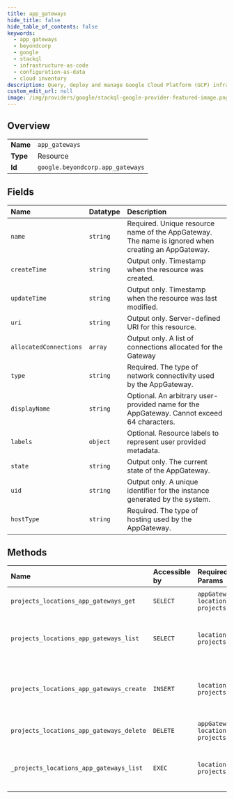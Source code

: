 ```yaml
---
title: app_gateways
hide_title: false
hide_table_of_contents: false
keywords:
  - app_gateways
  - beyondcorp
  - google    
  - stackql
  - infrastructure-as-code
  - configuration-as-data
  - cloud inventory
description: Query, deploy and manage Google Cloud Platform (GCP) infrastructure and resources using SQL
custom_edit_url: null
image: /img/providers/google/stackql-google-provider-featured-image.png
---
```

  
    

## Overview
<table><tbody>
<tr><td><b>Name</b></td><td><code>app_gateways</code></td></tr>
<tr><td><b>Type</b></td><td>Resource</td></tr>
<tr><td><b>Id</b></td><td><code>google.beyondcorp.app_gateways</code></td></tr>
</tbody></table>

## Fields
| Name | Datatype | Description |
|:-----|:---------|:------------|
| `name` | `string` | Required. Unique resource name of the AppGateway. The name is ignored when creating an AppGateway. |
| `createTime` | `string` | Output only. Timestamp when the resource was created. |
| `updateTime` | `string` | Output only. Timestamp when the resource was last modified. |
| `uri` | `string` | Output only. Server-defined URI for this resource. |
| `allocatedConnections` | `array` | Output only. A list of connections allocated for the Gateway |
| `type` | `string` | Required. The type of network connectivity used by the AppGateway. |
| `displayName` | `string` | Optional. An arbitrary user-provided name for the AppGateway. Cannot exceed 64 characters. |
| `labels` | `object` | Optional. Resource labels to represent user provided metadata. |
| `state` | `string` | Output only. The current state of the AppGateway. |
| `uid` | `string` | Output only. A unique identifier for the instance generated by the system. |
| `hostType` | `string` | Required. The type of hosting used by the AppGateway. |
## Methods
| Name | Accessible by | Required Params | Description |
|:-----|:--------------|:----------------|:------------|
| `projects_locations_app_gateways_get` | `SELECT` | `appGatewaysId, locationsId, projectsId` | Gets details of a single AppGateway. |
| `projects_locations_app_gateways_list` | `SELECT` | `locationsId, projectsId` | Lists AppGateways in a given project and location. |
| `projects_locations_app_gateways_create` | `INSERT` | `locationsId, projectsId` | Creates a new AppGateway in a given project and location. |
| `projects_locations_app_gateways_delete` | `DELETE` | `appGatewaysId, locationsId, projectsId` | Deletes a single AppGateway. |
| `_projects_locations_app_gateways_list` | `EXEC` | `locationsId, projectsId` | Lists AppGateways in a given project and location. |
